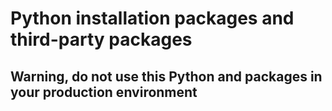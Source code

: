 # Python installation packages and third-party packages

## Warning, do not use this Python and packages in your production environment